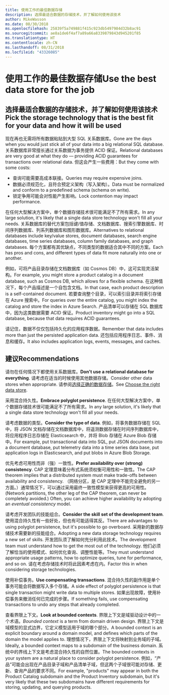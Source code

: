 ```yaml
---
title: 使用工作的最佳数据存储
description: 选择最适合数据的存储技术，并了解如何使用该技术
author: MikeWasson
ms.date: 08/30/2018
ms.openlocfilehash: 25839f5a749881f415c923db5497984d32b8ac91
ms.sourcegitcommit: ae8a1de6f4af7a89a66a8339879843d945201f85
ms.translationtype: HT
ms.contentlocale: zh-CN
ms.lasthandoff: 08/31/2018
ms.locfileid: "43326085"
---
```

# <a name="use-the-best-data-store-for-the-job"></a><span data-ttu-id="7dbe5-103">使用工作的最佳数据存储</span><span class="sxs-lookup"><span data-stu-id="7dbe5-103">Use the best data store for the job</span></span>

## <a name="pick-the-storage-technology-that-is-the-best-fit-for-your-data-and-how-it-will-be-used"></a><span data-ttu-id="7dbe5-104">选择最适合数据的存储技术，并了解如何使用该技术</span><span class="sxs-lookup"><span data-stu-id="7dbe5-104">Pick the storage technology that is the best fit for your data and how it will be used</span></span>

<span data-ttu-id="7dbe5-105">现在再也无需将所有数据粘贴到大型 SQL 关系数据库。</span><span class="sxs-lookup"><span data-stu-id="7dbe5-105">Gone are the days when you would just stick all of your data into a big relational SQL database.</span></span> <span data-ttu-id="7dbe5-106">关系数据库非常擅长通过关系数据为事务提供 ACID 保证。</span><span class="sxs-lookup"><span data-stu-id="7dbe5-106">Relational databases are very good at what they do &mdash; providing ACID guarantees for transactions over relational data.</span></span> <span data-ttu-id="7dbe5-107">但这会产生一些费用：</span><span class="sxs-lookup"><span data-stu-id="7dbe5-107">But they come with some costs:</span></span>

- <span data-ttu-id="7dbe5-108">查询可能需要高成本联接。</span><span class="sxs-lookup"><span data-stu-id="7dbe5-108">Queries may require expensive joins.</span></span>
- <span data-ttu-id="7dbe5-109">数据必须规范化，且符合预定义架构（写入架构）。</span><span class="sxs-lookup"><span data-stu-id="7dbe5-109">Data must be normalized and conform to a predefined schema (schema on write).</span></span>
- <span data-ttu-id="7dbe5-110">锁定争用可能会对性能产生影响。</span><span class="sxs-lookup"><span data-stu-id="7dbe5-110">Lock contention may impact performance.</span></span>

<span data-ttu-id="7dbe5-111">在任何大型解决方案中，单个数据存储技术很可能满足不了所有需求。</span><span class="sxs-lookup"><span data-stu-id="7dbe5-111">In any large solution, it's likely that a single data store technology won't fill all your needs.</span></span> <span data-ttu-id="7dbe5-112">关系数据库的替代方案包括键/值存储、文档数据库、搜索引擎数据库、时间序列数据库、列系列数据库和图形数据库。</span><span class="sxs-lookup"><span data-stu-id="7dbe5-112">Alternatives to relational databases include key/value stores, document databases, search engine databases, time series databases, column family databases, and graph databases.</span></span> <span data-ttu-id="7dbe5-113">每个方案都有其优缺点，不同类型的数据适合其中不同的方案。</span><span class="sxs-lookup"><span data-stu-id="7dbe5-113">Each has pros and cons, and different types of data fit more naturally into one or another.</span></span> 

<span data-ttu-id="7dbe5-114">例如，可将产品目录存储在文档数据库（如 Cosmos DB）中，这可实现灵活架构。</span><span class="sxs-lookup"><span data-stu-id="7dbe5-114">For example, you might store a product catalog in a document database, such as Cosmos DB, which allows for a flexible schema.</span></span> <span data-ttu-id="7dbe5-115">在这种情况下，每个产品描述是一个自包含文档。</span><span class="sxs-lookup"><span data-stu-id="7dbe5-115">In that case, each product description is a self-contained document.</span></span> <span data-ttu-id="7dbe5-116">若要查询整个目录，可以索引目录并将索引存储在 Azure 搜索中。</span><span class="sxs-lookup"><span data-stu-id="7dbe5-116">For queries over the entire catalog, you might index the catalog and store the index in Azure Search.</span></span> <span data-ttu-id="7dbe5-117">产品清单可以存储在 SQL 数据库中，因为这类数据需要 ACID 保证。</span><span class="sxs-lookup"><span data-stu-id="7dbe5-117">Product inventory might go into a SQL database, because that data requires ACID guarantees.</span></span>

<span data-ttu-id="7dbe5-118">请记住，数据不仅仅包括持久化的应用程序数据。</span><span class="sxs-lookup"><span data-stu-id="7dbe5-118">Remember that data includes more than just the persisted application data.</span></span> <span data-ttu-id="7dbe5-119">还包括应用程序日志、事件、消息和缓存。</span><span class="sxs-lookup"><span data-stu-id="7dbe5-119">It also includes application logs, events, messages, and caches.</span></span>

## <a name="recommendations"></a><span data-ttu-id="7dbe5-120">建议</span><span class="sxs-lookup"><span data-stu-id="7dbe5-120">Recommendations</span></span>

<span data-ttu-id="7dbe5-121">请勿在任何情况下都使用关系数据库。</span><span class="sxs-lookup"><span data-stu-id="7dbe5-121">**Don't use a relational database for everything**.</span></span> <span data-ttu-id="7dbe5-122">请考虑在适当的时候使用其他数据存储。</span><span class="sxs-lookup"><span data-stu-id="7dbe5-122">Consider other data stores when appropriate.</span></span> <span data-ttu-id="7dbe5-123">请参阅[选择正确的数据存储][data-store-overview]。</span><span class="sxs-lookup"><span data-stu-id="7dbe5-123">See [Choose the right data store][data-store-overview].</span></span>

<span data-ttu-id="7dbe5-124">采用混合持久性。</span><span class="sxs-lookup"><span data-stu-id="7dbe5-124">**Embrace polyglot persistence**.</span></span> <span data-ttu-id="7dbe5-125">在任何大型解决方案中，单个数据存储技术很可能满足不了所有需求。</span><span class="sxs-lookup"><span data-stu-id="7dbe5-125">In any large solution, it's likely that a single data store technology won't fill all your needs.</span></span> 

<span data-ttu-id="7dbe5-126">请考虑数据的类型。</span><span class="sxs-lookup"><span data-stu-id="7dbe5-126">**Consider the type of data**.</span></span> <span data-ttu-id="7dbe5-127">例如，将事务数据存储在 SQL 中，将 JSON 文档存储在文档数据库中，将遥测数据存储在时间序列数据库中，将应用程序日志存储在 Elasticsearch 中，并将 Blob 存储在 Azure Blob 存储中。</span><span class="sxs-lookup"><span data-stu-id="7dbe5-127">For example, put transactional data into SQL, put JSON documents into a document database, put telemetry data into a time series data base, put application logs in Elasticsearch, and put blobs in Azure Blob Storage.</span></span>

<span data-ttu-id="7dbe5-128">优先考虑可用性而非（强）一致性。</span><span class="sxs-lookup"><span data-stu-id="7dbe5-128">**Prefer availability over (strong) consistency**.</span></span> <span data-ttu-id="7dbe5-129">CAP 定理意味着分布式系统须权衡可用性和一致性。</span><span class="sxs-lookup"><span data-stu-id="7dbe5-129">The CAP theorem implies that a distributed system must make trade-offs between availability and consistency.</span></span> <span data-ttu-id="7dbe5-130">（网络分区，是 CAP 定理中不能完全避免的另一方面。）通常情况下，可以通过采用最终一致性模型来获得更高的可用性。</span><span class="sxs-lookup"><span data-stu-id="7dbe5-130">(Network partitions, the other leg of the CAP theorem, can never be completely avoided.) Often, you can achieve higher availability by adopting an *eventual consistency* model.</span></span> 

<span data-ttu-id="7dbe5-131">请考虑开发团队的技能组合。</span><span class="sxs-lookup"><span data-stu-id="7dbe5-131">**Consider the skill set of the development team**.</span></span> <span data-ttu-id="7dbe5-132">使用混合持久性有一些好处，但也有可能适得其反。</span><span class="sxs-lookup"><span data-stu-id="7dbe5-132">There are advantages to using polyglot persistence, but it's possible to go overboard.</span></span> <span data-ttu-id="7dbe5-133">采用新的数据存储技术需要新的技能组合。</span><span class="sxs-lookup"><span data-stu-id="7dbe5-133">Adopting a new data storage technology requires a new set of skills.</span></span> <span data-ttu-id="7dbe5-134">开发团队须了解如何充分利用此技术。</span><span class="sxs-lookup"><span data-stu-id="7dbe5-134">The development team must understand how to get the most out of the technology.</span></span> <span data-ttu-id="7dbe5-135">他们必须了解恰当的使用模式、如何优化查询、调整性能等。</span><span class="sxs-lookup"><span data-stu-id="7dbe5-135">They must understand appropriate usage patterns, how to optimize queries, tune for performance, and so on.</span></span> <span data-ttu-id="7dbe5-136">请在考虑存储技术时将此因素考虑在内。</span><span class="sxs-lookup"><span data-stu-id="7dbe5-136">Factor this in when considering storage technologies.</span></span> 

<span data-ttu-id="7dbe5-137">使用补偿事务。</span><span class="sxs-lookup"><span data-stu-id="7dbe5-137">**Use compensating transactions**.</span></span> <span data-ttu-id="7dbe5-138">混合持久性的副作用是单个事务可能会将数据写入多个存储。</span><span class="sxs-lookup"><span data-stu-id="7dbe5-138">A side effect of polyglot persistence is that single transaction might write data to multiple stores.</span></span> <span data-ttu-id="7dbe5-139">如果出现故障，使用补偿事务来撤消任何已完成的步骤。</span><span class="sxs-lookup"><span data-stu-id="7dbe5-139">If something fails, use compensating transactions to undo any steps that already completed.</span></span>

<span data-ttu-id="7dbe5-140">查看界限上下文。</span><span class="sxs-lookup"><span data-stu-id="7dbe5-140">**Look at bounded contexts**.</span></span> <span data-ttu-id="7dbe5-141">界限上下文是域驱动设计中的一个术语。</span><span class="sxs-lookup"><span data-stu-id="7dbe5-141">*Bounded context* is a term from domain driven design.</span></span> <span data-ttu-id="7dbe5-142">界限上下文是域模型的显式边界，它定义模型适用于域的哪个部分。</span><span class="sxs-lookup"><span data-stu-id="7dbe5-142">A bounded context is an explicit boundary around a domain model, and defines which parts of the domain the model applies to.</span></span> <span data-ttu-id="7dbe5-143">理想情况下，界限上下文将映射到业务域的子域。</span><span class="sxs-lookup"><span data-stu-id="7dbe5-143">Ideally, a bounded context maps to a subdomain of the business domain.</span></span> <span data-ttu-id="7dbe5-144">系统中的界线上下文是考虑混合持久性的自然位置。</span><span class="sxs-lookup"><span data-stu-id="7dbe5-144">The bounded contexts in your system are a natural place to consider polyglot persistence.</span></span> <span data-ttu-id="7dbe5-145">例如，“产品”可能会出现在产品目录子域和产品清单子域，但这两个子域很可能对存储、更新、查询产品的要求不同。</span><span class="sxs-lookup"><span data-stu-id="7dbe5-145">For example, "products" may appear in both the Product Catalog subdomain and the Product Inventory subdomain, but it's very likely that these two subdomains have different requirements for storing, updating, and querying products.</span></span>

[data-store-overview]: ../technology-choices/data-store-overview.md